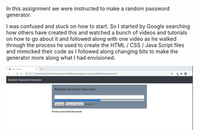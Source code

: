 In this assignment we were instructed to make a random password generator. 

I was confused and stuck on how to start. So I started by Google searching how others have created this and watched a bunch of videos and tutorials on how to go about it and followed along with one video as he walked through the process he used to create the HTML / CSS / Java Script files and mimicked their code as I followed along changing bits to make the generator more along what I had envisioned.


![screenCapture](https://github.com/mkolek1015/A3_PW-Generator/blob/master/imgs/PW%20Gene%20Screenshot.png)

